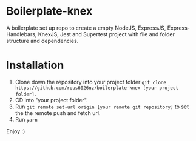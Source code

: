 # Boilerplate-knex
A boilerplate set up repo to create a empty NodeJS, ExpressJS, Express-Handlebars, KnexJS, Jest and Supertest project with file and folder structure and dependencies. 

# Installation
1. Clone down the repository into your project folder `git clone https://github.com/rous6026nz/boilerplate-knex [your project folder]`.
2. CD into "your project folder".
3. Run `git remote set-url origin [your remote git repository]` to set the the remote push and fetch url.
4. Run `yarn`

Enjoy :)
